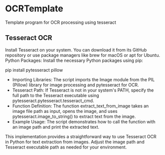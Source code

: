 # OCRTemplate
Template program for OCR processing using tesseract

## Tesseract OCR
Install Tesseract on your system. You can download it from its GitHub repository or use package managers like brew for macOS or apt for Ubuntu.
Python Packages: Install the necessary Python packages using pip:

pip install pytesseract pillow

- Importing Libraries: The script imports the Image module from the PIL (Pillow) library for image processing and pytesseract for OCR.
- Tesseract Path: If Tesseract is not in your system's PATH, specify the full path to the Tesseract executable using pytesseract.pytesseract.tesseract_cmd.
- Function Definition: The function extract_text_from_image takes an image file path as input, opens the image, and uses pytesseract.image_to_string() to extract text from the image.
- Example Usage: The script demonstrates how to call the function with an image path and print the extracted text.

  
This implementation provides a straightforward way to use Tesseract OCR in Python for text extraction from images. Adjust the image path and Tesseract executable path as needed for your environment.
